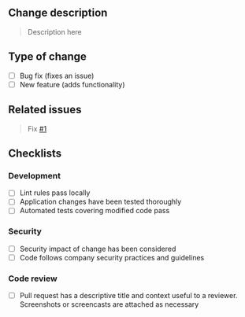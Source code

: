 ## Change description

> Description here

## Type of change

- [ ] Bug fix (fixes an issue)
- [ ] New feature (adds functionality)

## Related issues

> Fix [#1]()

## Checklists

### Development

- [ ] Lint rules pass locally
- [ ] Application changes have been tested thoroughly
- [ ] Automated tests covering modified code pass

### Security

- [ ] Security impact of change has been considered
- [ ] Code follows company security practices and guidelines

### Code review

- [ ] Pull request has a descriptive title and context useful to a reviewer. Screenshots or screencasts are attached as necessary
